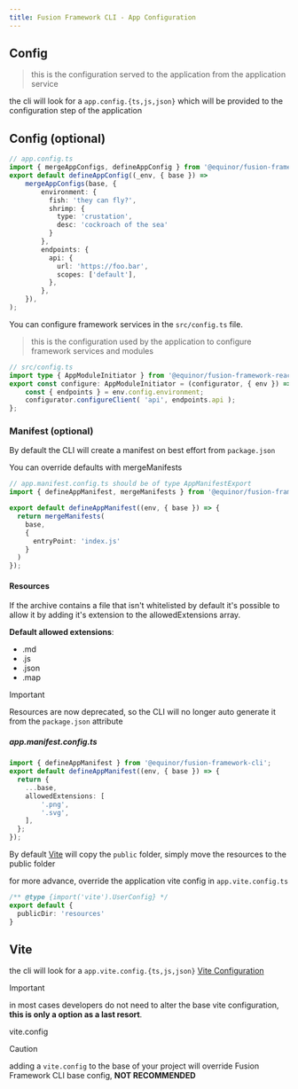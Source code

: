 ```yaml
---
title: Fusion Framework CLI - App Configuration
---
```


## Config

<!-- TODO: add link to documentation about Fusion application configuration and services -->

> this is the configuration served to the application from the application service

the cli will look for a `app.config.{ts,js,json}` which will be provided to the configuration step of the application

## Config (optional)

```ts
// app.config.ts
import { mergeAppConfigs, defineAppConfig } from '@equinor/fusion-framework-cli';
export default defineAppConfig((_env, { base }) =>
    mergeAppConfigs(base, {
        environment: {
          fish: 'they can fly?',
          shrimp: {
            type: 'crustation',
            desc: 'cockroach of the sea'
          }
        },
        endpoints: {
          api: {
            url: 'https://foo.bar',
            scopes: ['default'],
          },
        },
    }),
);
```

You can configure framework services in the `src/config.ts` file.

> this is the configuration used by the application to configure framework services and modules

```ts
// src/config.ts
import type { AppModuleInitiator } from '@equinor/fusion-framework-react-app';
export const configure: AppModuleInitiator = (configurator, { env }) => {
    const { endpoints } = env.config.environment;
    configurator.configureClient( 'api', endpoints.api );
};
```

### Manifest (optional)

By default the CLI will create a manifest on best effort from `package.json`

You can override defaults with mergeManifests

```ts
// app.manifest.config.ts should be of type AppManifestExport
import { defineAppManifest, mergeManifests } from '@equinor/fusion-framework-cli';

export default defineAppManifest((env, { base }) => {
  return mergeManifests(
    base,
    {
      entryPoint: 'index.js'
    }
  )
});
```

#### Resources

<!-- TODO: add migration tip -->

If the archive contains a file that isn't whitelisted by default it's possible to allow it by adding it's extension to the allowedExtensions array.

**Default allowed extensions**:

- .md
- .js
- .json
- .map

> [!IMPORTANT]
> Resources are now deprecated, so the CLI will no longer auto generate it from the `package.json` attribute

##### app.manifest.config.ts

```ts
import { defineAppManifest } from '@equinor/fusion-framework-cli';
export default defineAppManifest((env, { base }) => {
  return {
    ...base,
    allowedExtensions: [
        '.png',
        '.svg',
    ],
  };
});
```

By default [Vite](https://vitejs.dev/config/shared-options.html#publicdir) will copy the `public` folder, simply move the resources to the public folder

for more advance, override the application vite config in `app.vite.config.ts`

```ts
/** @type {import('vite').UserConfig} */
export default {
  publicDir: 'resources'
}
```

## Vite

the cli will look for a `app.vite.config.{ts,js,json}` [Vite Configuration](https://vitejs.dev/config/)

> [!IMPORTANT]
> in most cases developers do not need to alter the base vite configuration, **this is only a option as a last resort**.

vite.config

> [!CAUTION]
> adding a `vite.config` to the base of your project will override Fusion Framework CLI base config, **NOT RECOMMENDED**
